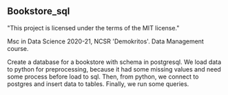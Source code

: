 ## Bookstore_sql
"This project is licensed under the terms of the MIT license."

Msc in Data Science 2020-21, NCSR 'Demokritos'. Data Management course.

Create a database for a bookstore with schema in postgresql.
We load data to python for preprocessing, because it had some missing values 
and need some process before load to sql.
Then, from python, we connect to postgres and insert data to tables.
Finally, we run some queries.
